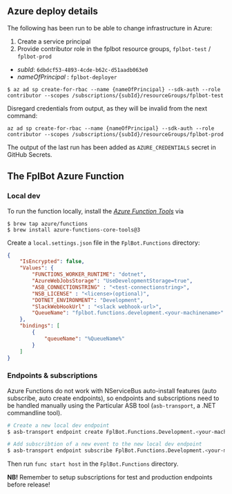 ## Azure deploy details

The following has been run to be able to change infrastructure in Azure:
1) Create a service principal
2) Provide contributor role in the fplbot resource groups, `fplbot-test` / `fplbot-prod`


- _subId_:  `6dbdcf53-4893-4cde-b62c-d51aadb063e0`
- _nameOfPrincipal_ : `fplbot-deployer`

```shell
$ az ad sp create-for-rbac --name {nameOfPrincipal} --sdk-auth --role contributor --scopes /subscriptions/{subId}/resourceGroups/fplbot-test
```

Disregard credentials from output, as they will be invalid from the next command:

```shell
az ad sp create-for-rbac --name {nameOfPrincipal} --sdk-auth --role contributor --scopes /subscriptions/{subId}/resourceGroups/fplbot-prod
```

The output of the last run has been added as `AZURE_CREDENTIALS` secret in GitHub Secrets.



## The FplBot Azure Function

### Local dev

To run the function locally, install the _[Azure Function Tools](https://docs.microsoft.com/en-us/azure/azure-functions/functions-run-local?tabs=macos%2Ccsharp%2Cbash#v2)_ via
 ```
$ brew tap azure/functions
$ brew install azure-functions-core-tools@3
```

Create a `local.settings.json` file in the `FplBot.Functions` directory:

```json
{
    "IsEncrypted": false,
    "Values": {
        "FUNCTIONS_WORKER_RUNTIME": "dotnet",
        "AzureWebJobsStorage": "UseDevelopmentStorage=true",
        "ASB_CONNECTIONSTRING" : "<test-connectionstring>",
        "NSB_LICENSE" : "<license>(optional)",
        "DOTNET_ENVIRONMENT": "Development",
        "SlackWebHookUrl" : "<slack webhook-url>",
        "QueueName": "fplbot.functions.development.<your-machinename>"
    },
    "bindings": [
        {
            "queueName": "%QueueName%"
        }
    ]
}
```

### Endpoints & subscriptions

Azure Functions do not work with NServiceBus auto-install features (auto subscribe, auto create endpoints), so endpoints and subscriptions need to be handled manually using the Particular ASB tool (`asb-transport`, a .NET commandline tool).


```bash
# Create a new local dev endpoint
$ asb-transport endpoint create FplBot.Functions.Development.<your-machinename> -c "$ASB_CONNECTIONSTRING"
```


```bash
# Add subscribtion of a new event to the new local dev endpoint
$ asb-transport endpoint subscribe FplBot.Functions.Development.<your-machinename> SomeNewEvent -c "$ASB_CONNECTIONSTRING"
```

Then run `func start host` in the `FplBot.Functions` directory.


**NB!** Remember to setup subscriptions for test and production endpoints before release!
